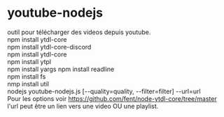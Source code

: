 # youtube-nodejs
outil pour télécharger des videos depuis youtube.  
npm install ytdl-core  
npm install ytdl-core-discord  
npm install ytdl-core  
npm install ytpl  
npm install yargs 
npm install readline   
npm install fs  
nmp install util  
nodejs youtube-nodejs.js [--quality=quality, --filter=filter] --url=url  
Pour les options voir https://github.com/fent/node-ytdl-core/tree/master  
l'url peut être un lien vers une video OU une playlist.

